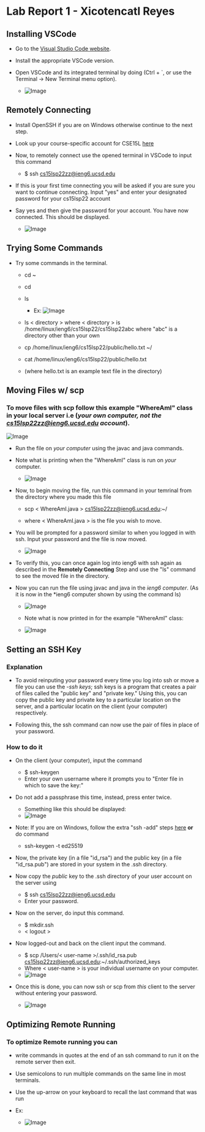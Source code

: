 # Lab Report 1 - Xicotencatl Reyes

## Installing VSCode

* Go to the [Visual Studio Code website](https://code.visualstudio.com/).

 * Install the appropriate VSCode version.

 * Open VSCode and its integrated terminal by doing (Ctrl + `, or use the Terminal -> New Terminal menu option).
   * ![Image](labReport1ss1.png)

## Remotely Connecting

 * Install OpenSSH if you are on Windows otherwise continue to the next step.

* Look up your course-specific account for CSE15L [here](https://sdacs.ucsd.edu/~icc/index.php)

* Now, to remotely connect use the opened terminal in VSCode to input this command 
  * $ ssh cs15lsp22zz@ieng6.ucsd.edu

* If this is your first time connecting you will be asked if you are sure you want to continue connecting. Input "yes" and enter your designated password for your cs15lsp22 account

* Say yes and then give the password for your account. You have now connected. This should be displayed.
  * ![Image](labReport1ss2.png)

## Trying Some Commands

 * Try some commands in the terminal.
   * cd ~
   * cd
   * ls
     * Ex: ![Image](labReport1ss3.png)

   * ls < directory > where < directory > is /home/linux/ieng6/cs15lsp22/cs15lsp22abc where "abc" is a directory other than your own
   * cp /home/linux/ieng6/cs15lsp22/public/hello.txt ~/
   * cat /home/linux/ieng6/cs15lsp22/public/hello.txt

   * (where hello.txt is an example text file in the directory)


## Moving Files w/ scp

### To move files with scp follow this example "WhereAmI" class in your **local server** i.e (*your own computer, not the cs15lsp22zz@ieng6.ucsd.edu account*).

![Image](labReport1ss4.png) 

* Run the file on *your computer* using the javac and java commands.

* Note what is printing when the "WhereAmI" class is run on *your* computer.
  * ![Image](labReport1ss5.png)

* Now, to begin moving the file, run this command in your temrinal from the directory where you made this file
  * scp < WhereAmI.java > cs15lsp22zz@ieng6.ucsd.edu:~/

  * where < WhereAmI.java > is the file you wish to move.

* You will be prompted for a password similar to when you logged in with ssh. Input your password and the file is now moved.
  * ![Image](labReport1ss6.png)

* To verify this, you can once again log into ieng6 with ssh again as described in the **Remotely Connecting** Step and use the "ls" command to see the moved file in the directory.

* Now you can run the file using javac and java in the *ieng6 computer*. (As it is now in the *ieng6 computer shown by using the command ls)
  * ![Image](labReport1ss7.png)

  * Note what is now printed in for the example "WhereAmI" class:

  * ![Image](labReport1ss8.png)

## Setting an SSH Key

### Explanation
* To avoid reinputing your password every time you log into ssh or move a file you can use the *-ssh keys*; ssh keys is a program that creates a pair of files called the "public key" and "private key." Using this, you can copy the public key and private key to a particular location on the server, and a particular locatin on the client (your computer) respectively. 

* Following this, the ssh command can now use the pair of files in place of  your password.

### How to do it

* On the client (your computer), input the command
  * $ ssh-keygen
  * Enter your own username where it prompts you to "Enter file in which to save the key:"

* Do not add a passphrase this time, instead, press enter twice. 
  * Something like this should be displayed:
  * ![Image](labReport1ss9.png)

* Note: If you are on Windows, follow the extra "ssh -add" steps [here](https://docs.microsoft.com/en-us/windows-server/administration/openssh/openssh_keymanagement#user-key-generation) **or** do command
  *  ssh-keygen -t ed25519

* Now, the private key (in a file "id_rsa") and the public key (in a file "id_rsa.pub") are stored in your system in the .ssh directory. 

* Now copy the *public* key to the .ssh directory of your user account on the server using
  * $ ssh cs15lsp22zz@ieng6.ucsd.edu
  * Enter your password.

* Now on the server, do input this command.
  * $ mkdir.ssh
  * < logout >

* Now logged-out and back on the client input the command.
  * $ scp /Users/< user-name >/.ssh/id_rsa.pub cs15lsp22zz@ieng6.ucsd.edu:~/.ssh/authorized_keys
  * Where < user-name > is your individual username on your computer.
  * ![Image](labReport1ss10.png)

* Once this is done, you can now ssh or scp from *this* client to the server without entering your password. 
  * ![Image](labReport1ss11.png)


## Optimizing Remote Running

### To optimize Remote running you can 
* write commands in quotes at the end of an ssh command to run it on the remote server then exit. 
 
* Use semicolons to run multiple commands on the same line in most terminals. 

* Use the up-arrow on your keyboard to recall the last command that was run

* Ex: 
  *  ![Image](labReport1ss12.png)


